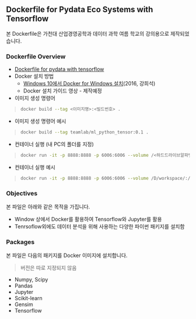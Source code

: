 ## Dockerfile for Pydata Eco Systems with Tensorflow
본 Dockerfile은 가천대 산업경영공학과 데이터 과학 여름 학교의 강의용으로 제작되었습니다.

### Dockerfile Overview
- [Dockerfile for pydata with tensorflow](Dockerfile)
- Docker 설치 방법
    - [Windows 10에서 Docker for Windows 설치](http://bryan7.tistory.com/774)(2016, 강희석)
    - Docker 설치 가이드 영상 - 제작예정
- 이미지 생성 명령어
> ```bash
> docker build --tag <이미지명>:<빌드번호> .
> ```
- 이미지 생성 명령어 예시
> ```bash
> docker build --tag teamlab/ml_python_tensor:0.1 .
> ```
- 컨테이너 실행 (내 PC의 폴더를 지정)
> ```bash
> docker run -it -p 8888:8888 -p 6006:6006 --volume /<하드드라이브알파벳>/<공유할폴더명>/:/notebooks <이미지명>:<빌드번호>
> ```

- 컨테이너 실행 예시
> ```bash
> docker run -it -p 8888:8888 -p 6006:6006 --volume /D/workspace/:/notebooks teamlab/ml_python_tensor:0.1
> ```

### Objectives
본 파일은 아래와 같은 목적을 가집니다.
- Window 상에서 Docker를 활용하여 Tensorflow와 Jupyter를 활용
- Tenrsoflow외에도 데이터 분석을 위해 사용하는 다양한 파이썬 패키지를 설치함

### Packages
본 파일은 다음의 패키지를 Docker 이미지에 설치합니다.
> 버전은 따로 지정되지 않음
- Numpy, Scipy
- Pandas
- Jupyter
- Scikit-learn
- Gensim
- Tensorflow